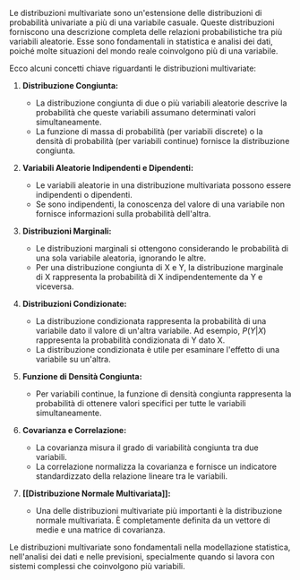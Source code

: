 Le distribuzioni multivariate sono un'estensione delle distribuzioni di probabilità univariate a più di una variabile casuale. Queste distribuzioni forniscono una descrizione completa delle relazioni probabilistiche tra più variabili aleatorie. Esse sono fondamentali in statistica e analisi dei dati, poiché molte situazioni del mondo reale coinvolgono più di una variabile.

Ecco alcuni concetti chiave riguardanti le distribuzioni multivariate:

1. **Distribuzione Congiunta:**
   - La distribuzione congiunta di due o più variabili aleatorie descrive la probabilità che queste variabili assumano determinati valori simultaneamente.
   - La funzione di massa di probabilità (per variabili discrete) o la densità di probabilità (per variabili continue) fornisce la distribuzione congiunta.

2. **Variabili Aleatorie Indipendenti e Dipendenti:**
   - Le variabili aleatorie in una distribuzione multivariata possono essere indipendenti o dipendenti.
   - Se sono indipendenti, la conoscenza del valore di una variabile non fornisce informazioni sulla probabilità dell'altra.

3. **Distribuzioni Marginali:**
   - Le distribuzioni marginali si ottengono considerando le probabilità di una sola variabile aleatoria, ignorando le altre.
   - Per una distribuzione congiunta di X e Y, la distribuzione marginale di X rappresenta la probabilità di X indipendentemente da Y e viceversa.

4. **Distribuzioni Condizionate:**
   - La distribuzione condizionata rappresenta la probabilità di una variabile dato il valore di un'altra variabile. Ad esempio, $P(Y|X)$ rappresenta la probabilità condizionata di Y dato X.
   - La distribuzione condizionata è utile per esaminare l'effetto di una variabile su un'altra.

5. **Funzione di Densità Congiunta:**
   - Per variabili continue, la funzione di densità congiunta rappresenta la probabilità di ottenere valori specifici per tutte le variabili simultaneamente.

6. **Covarianza e Correlazione:**
   - La covarianza misura il grado di variabilità congiunta tra due variabili.
   - La correlazione normalizza la covarianza e fornisce un indicatore standardizzato della relazione lineare tra le variabili.

7. **[[Distribuzione Normale Multivariata]]:**
   - Una delle distribuzioni multivariate più importanti è la distribuzione normale multivariata. È completamente definita da un vettore di medie e una matrice di covarianza.

Le distribuzioni multivariate sono fondamentali nella modellazione statistica, nell'analisi dei dati e nelle previsioni, specialmente quando si lavora con sistemi complessi che coinvolgono più variabili.
